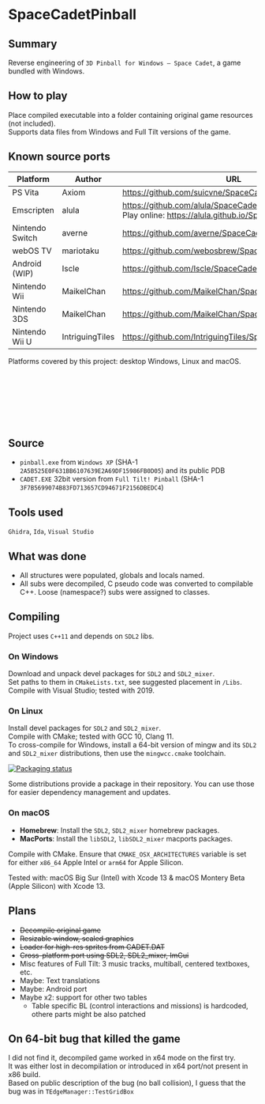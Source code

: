 <!-- markdownlint-disable-file MD033 -->

# SpaceCadetPinball

## Summary

Reverse engineering of `3D Pinball for Windows – Space Cadet`, a game bundled with Windows.

## How to play

Place compiled executable into a folder containing original game resources (not included).\
Supports data files from Windows and Full Tilt versions of the game.

## Known source ports

| Platform           | Author          | URL                                                                                                        |
| ------------------ | --------------- | ---------------------------------------------------------------------------------------------------------- |
| PS Vita            | Axiom           | <https://github.com/suicvne/SpaceCadetPinball_Vita>                                                        |
| Emscripten         | alula           | <https://github.com/alula/SpaceCadetPinball> <br> Play online: <https://alula.github.io/SpaceCadetPinball> |
| Nintendo Switch    | averne          | <https://github.com/averne/SpaceCadetPinball-NX>                                                           |
| webOS TV           | mariotaku       | <https://github.com/webosbrew/SpaceCadetPinball>                                                           |
| Android (WIP)      | Iscle           | https://github.com/Iscle/SpaceCadetPinball                                                                 |
| Nintendo Wii       | MaikelChan      | https://github.com/MaikelChan/SpaceCadetPinball                                                            |
| Nintendo 3DS       | MaikelChan      | https://github.com/MaikelChan/SpaceCadetPinball/tree/3ds                                                   |
| Nintendo Wii U     | IntriguingTiles | https://github.com/IntriguingTiles/SpaceCadetPinball-WiiU                                                  |

Platforms covered by this project: desktop Windows, Linux and macOS.

<br>
<br>
<br>
<br>
<br>
<br>

## Source

* `pinball.exe` from `Windows XP` (SHA-1 `2A5B525E0F631BB6107639E2A69DF15986FB0D05`) and its public PDB
* `CADET.EXE` 32bit version from `Full Tilt! Pinball` (SHA-1 `3F7B5699074B83FD713657CD94671F2156DBEDC4`)

## Tools used

`Ghidra`, `Ida`, `Visual Studio`

## What was done

* All structures were populated, globals and locals named.
* All subs were decompiled, C pseudo code was converted to compilable C++. Loose (namespace?) subs were assigned to classes.

## Compiling

Project uses `C++11` and depends on `SDL2` libs.

### On Windows

Download and unpack devel packages for `SDL2` and `SDL2_mixer`.\
Set paths to them in `CMakeLists.txt`, see suggested placement in `/Libs`.\
Compile with Visual Studio; tested with 2019.

### On Linux

Install devel packages for `SDL2` and `SDL2_mixer`.\
Compile with CMake; tested with GCC 10, Clang 11.\
To cross-compile for Windows, install a 64-bit version of mingw and its `SDL2` and `SDL2_mixer` distributions, then use the `mingwcc.cmake` toolchain.

[![Packaging status](https://repology.org/badge/tiny-repos/spacecadetpinball.svg)](https://repology.org/project/spacecadetpinball/versions) 

Some distributions provide a package in their repository. You can use those for easier dependency management and updates.

### On macOS

* **Homebrew**: Install the `SDL2`, `SDL2_mixer` homebrew packages.
* **MacPorts**: Install the `libSDL2`, `libSDL2_mixer` macports packages.

Compile with CMake. Ensure that `CMAKE_OSX_ARCHITECTURES` variable is set for either `x86_64` Apple Intel or `arm64` for Apple Silicon.

Tested with: macOS Big Sur (Intel) with Xcode 13 & macOS Montery Beta (Apple Silicon) with Xcode 13.

## Plans

* ~~Decompile original game~~
* ~~Resizable window, scaled graphics~~
* ~~Loader for high-res sprites from CADET.DAT~~
* ~~Cross-platform port using SDL2, SDL2_mixer, ImGui~~
* Misc features of Full Tilt: 3 music tracks, multiball, centered textboxes, etc.
* Maybe: Text translations
* Maybe: Android port
* Maybe x2: support for other two tables
  * Table specific BL (control interactions and missions) is hardcoded, othere parts might be also patched

## On 64-bit bug that killed the game

I did not find it, decompiled game worked in x64 mode on the first try.\
It was either lost in decompilation or introduced in x64 port/not present in x86 build.\
Based on public description of the bug (no ball collision), I guess that the bug was in `TEdgeManager::TestGridBox`
